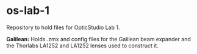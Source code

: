 # os-lab-1
 Repository to hold files for OpticStudio Lab 1.

**Galilean:** Holds .zmx and config files for the Galilean beam expander and the Thorlabs LA1252 and LA1252 lenses used to construct it.
